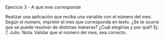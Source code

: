 Ejercicio 3 - A qué mes corresponde

Realizar una aplicación que reciba  una variable con el número del mes. 
Según el número, imprimir el mes que corresponda en texto. 
¿Se te ocurre que se puede resolver de distintas maneras? ¿Cuál elegirías y por qué?
Ej: 7, Julio.
Nota: Validar que el número del mes, sea correcto.